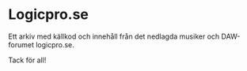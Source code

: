 Logicpro.se
===========

Ett arkiv med källkod och innehåll från det nedlagda musiker och DAW-forumet
logicpro.se.

Tack för all!
